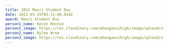 ```yaml
---
title: 2021 Maori Student Dux
date: 2022-03-25T03:11:08.014Z
award: Maori Student Dux
person1_name: Kevin Rennie
person1_image: https://res.cloudinary.com/whanganuihigh/image/upload/v1648175736/Honours%20Board/Kevin_Rennie.jpg
person2_name: Rylee Wroe
person2_image: https://res.cloudinary.com/whanganuihigh/image/upload/v1648176009/Honours%20Board/Rylee_Wroe.jpg
---
```

